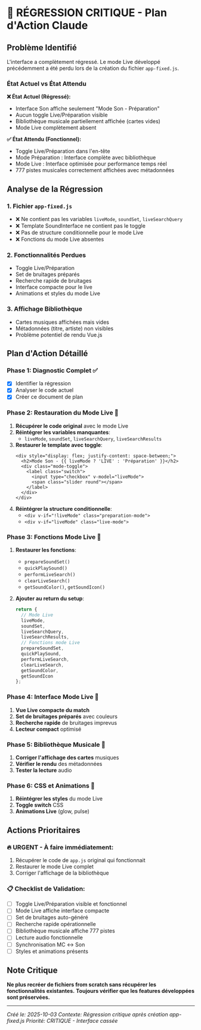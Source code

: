 # 🚨 RÉGRESSION CRITIQUE - Plan d'Action Claude

## Problème Identifié

L'interface a complètement régressé. Le mode Live développé précédemment a été perdu lors de la création du fichier `app-fixed.js`.

### État Actuel vs État Attendu

**❌ État Actuel (Régressé):**
- Interface Son affiche seulement "Mode Son - Préparation"
- Aucun toggle Live/Préparation visible
- Bibliothèque musicale partiellement affichée (cartes vides)
- Mode Live complètement absent

**✅ État Attendu (Fonctionnel):**
- Toggle Live/Préparation dans l'en-tête
- Mode Préparation : Interface complète avec bibliothèque
- Mode Live : Interface optimisée pour performance temps réel
- 777 pistes musicales correctement affichées avec métadonnées

## Analyse de la Régression

### 1. Fichier `app-fixed.js`
- ❌ Ne contient pas les variables `liveMode`, `soundSet`, `liveSearchQuery`
- ❌ Template SoundInterface ne contient pas le toggle
- ❌ Pas de structure conditionnelle pour le mode Live
- ❌ Fonctions du mode Live absentes

### 2. Fonctionnalités Perdues
- Toggle Live/Préparation
- Set de bruitages préparés
- Recherche rapide de bruitages
- Interface compacte pour le live
- Animations et styles du mode Live

### 3. Affichage Bibliothèque
- Cartes musiques affichées mais vides
- Métadonnées (titre, artiste) non visibles
- Problème potentiel de rendu Vue.js

## Plan d'Action Détaillé

### Phase 1: Diagnostic Complet ✅
- [x] Identifier la régression
- [x] Analyser le code actuel
- [x] Créer ce document de plan

### Phase 2: Restauration du Mode Live 🔄
1. **Récupérer le code original** avec le mode Live
2. **Réintégrer les variables manquantes**:
   - `liveMode`, `soundSet`, `liveSearchQuery`, `liveSearchResults`
3. **Restaurer le template avec toggle**:
   ```vue
   <div style="display: flex; justify-content: space-between;">
     <h2>Mode Son - {{ liveMode ? 'LIVE' : 'Préparation' }}</h2>
     <div class="mode-toggle">
       <label class="switch">
         <input type="checkbox" v-model="liveMode">
         <span class="slider round"></span>
       </label>
     </div>
   </div>
   ```
4. **Réintégrer la structure conditionnelle**:
   - `<div v-if="!liveMode" class="preparation-mode">`
   - `<div v-if="liveMode" class="live-mode">`

### Phase 3: Fonctions Mode Live 🔄
1. **Restaurer les fonctions**:
   - `prepareSoundSet()`
   - `quickPlaySound()`
   - `performLiveSearch()`
   - `clearLiveSearch()`
   - `getSoundColor()`, `getSoundIcon()`

2. **Ajouter au return du setup**:
   ```js
   return {
     // Mode Live
     liveMode,
     soundSet,
     liveSearchQuery,
     liveSearchResults,
     // Fonctions mode Live
     prepareSoundSet,
     quickPlaySound,
     performLiveSearch,
     clearLiveSearch,
     getSoundColor,
     getSoundIcon
   };
   ```

### Phase 4: Interface Mode Live 🔄
1. **Vue Live compacte du match**
2. **Set de bruitages préparés** avec couleurs
3. **Recherche rapide** de bruitages imprevus
4. **Lecteur compact** optimisé

### Phase 5: Bibliothèque Musicale 🔄
1. **Corriger l'affichage des cartes** musiques
2. **Vérifier le rendu** des métadonnées
3. **Tester la lecture** audio

### Phase 6: CSS et Animations 🔄
1. **Réintégrer les styles** du mode Live
2. **Toggle switch** CSS
3. **Animations Live** (glow, pulse)

## Actions Prioritaires

### 🔥 URGENT - À faire immédiatement:
1. Récupérer le code de `app.js` original qui fonctionnait
2. Restaurer le mode Live complet
3. Corriger l'affichage de la bibliothèque

### 📋 Checklist de Validation:
- [ ] Toggle Live/Préparation visible et fonctionnel
- [ ] Mode Live affiche interface compacte
- [ ] Set de bruitages auto-généré
- [ ] Recherche rapide opérationnelle
- [ ] Bibliothèque musicale affiche 777 pistes
- [ ] Lecture audio fonctionnelle
- [ ] Synchronisation MC ↔ Son
- [ ] Styles et animations présents

## Note Critique

**Ne plus recréer de fichiers from scratch sans récupérer les fonctionnalités existantes.**
**Toujours vérifier que les features développées sont préservées.**

---

*Créé le: 2025-10-03*
*Contexte: Régression critique après création app-fixed.js*
*Priorité: CRITIQUE - Interface cassée*